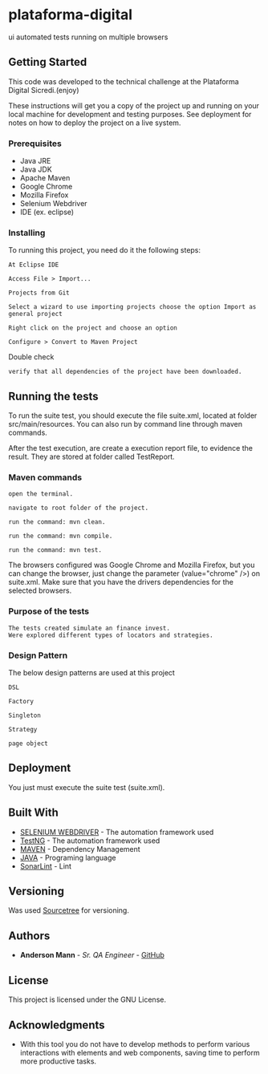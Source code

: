# plataforma-digital
ui automated tests running on multiple browsers

## Getting Started
This code was developed to the technical challenge at the Plataforma Digital Sicredi.(enjoy)

These instructions will get you a copy of the project up and running on your local machine for development and testing 
purposes. See deployment for notes on how to deploy the project on a live system.

### Prerequisites

* Java JRE
* Java JDK
* Apache Maven
* Google Chrome
* Mozilla Firefox
* Selenium Webdriver
* IDE (ex. eclipse)

### Installing

To running this project, you need do it the following steps:

```
At Eclipse IDE
```

```
Access File > Import...
```

```
Projects from Git
```

```
Select a wizard to use importing projects choose the option Import as general project
```

```
Right click on the project and choose an option
```

```
Configure > Convert to Maven Project
```

Double check

```
verify that all dependencies of the project have been downloaded.
```

## Running the tests

To run the suite test, you should execute the file suite.xml, located at folder src/main/resources.
You can also run by command line through maven commands.

After the test execution, are create a execution report file, to evidence the result. 
They are stored at folder called TestReport.


### Maven commands

```
open the terminal.
```

```
navigate to root folder of the project.
```

```
run the command: mvn clean.
```

```
run the command: mvn compile.
```

```
run the command: mvn test.
```

The browsers configured was Google Chrome and Mozilla Firefox, but you can change the browser, just change the parameter (value="chrome" />) on suite.xml.
Make sure that you have the drivers dependencies for the selected browsers.


### Purpose of the tests


```
The tests created simulate an finance invest.
Were explored different types of locators and strategies.
```

### Design Pattern

The below design patterns are used at this project

```
DSL
```

```
Factory
```

```
Singleton
```

```
Strategy
```

```
page object
```

## Deployment

You just must execute the suite test (suite.xml).

## Built With

* [SELENIUM WEBDRIVER](http://seleniumwebdriver.org/selenium-webdriver/) - The automation framework used
* [TestNG](https://testng.org/doc/documentation-main.html/) - The automation framework used
* [MAVEN](https://maven.apache.org/) - Dependency Management
* [JAVA](https://www.oracle.com/technetwork/pt/java/javase/downloads/jdk8-downloads-2133151.html/) - Programing language
* [SonarLint](https://www.sonarlint.org/eclipse/) - Lint


## Versioning

Was used [Sourcetree](https://www.sourcetreeapp.com//) for versioning. 

## Authors

* **Anderson Mann** - *Sr. QA Engineer* - [GitHub](https://github.com/andersonmann)

## License

This project is licensed under the GNU License.

## Acknowledgments

* With this tool you do not have to develop methods to perform various interactions with elements and web components, saving time to perform more productive tasks.


